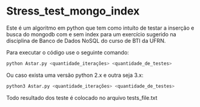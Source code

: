 # Stress_test_mongo_index
Este é um algoritmo em python que tem como intuíto de testar a inserção e busca do mongodb com e sem index para um exercício sugerido na disciplina de Banco de Dados NoSQL do curso de BTI da UFRN.

Para executar o código use o seguinte comando:
```python
python Astar.py <quantidade_iterações> <quantidade_de_testes>
```
Ou caso exista uma versão python 2.x e outra seja 3.x:
```python
python3 Astar.py <quantidade_iterações> <quantidade_de_testes>
```
Todo resultado dos teste é colocado no arquivo tests_file.txt
